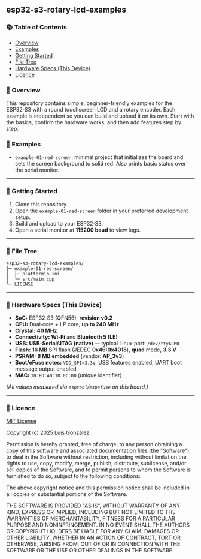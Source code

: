 ## esp32-s3-rotary-lcd-examples

### 📚 Table of Contents

* [Overview](#-overview)
* [Examples](#-examples)
* [Getting Started](#-getting-started)
* [File Tree](#-file-tree)
* [Hardware Specs (This Device)](#-hardware-specs-this-device)
* [Licence](#-licence)

### 🧭 Overview

This repository contains simple, beginner-friendly examples for the ESP32‑S3 with a round touchscreen LCD and a rotary encoder. Each example is independent so you can build and upload it on its own. Start with the basics, confirm the hardware works, and then add features step by step.

### 🧪 Examples

* `example-01-red-screen`: minimal project that initializes the board and sets the screen background to solid red. Also prints basic status over the serial monitor.

---

### 🚀 Getting Started

1. Clone this repository.
2. Open the `example-01-red-screen` folder in your preferred development setup.
3. Build and upload to your ESP32‑S3.
4. Open a serial monitor at **115200 baud** to view logs.

---

### 📂 File Tree

```
esp32-s3-rotary-lcd-examples/
├─ example-01-red-screen/
│  ├─ platformio.ini
│  └─ src/main.cpp
└─ LICENSE
```

---

### 🧩 Hardware Specs (This Device)

* **SoC:** ESP32‑S3 (QFN56), **revision v0.2**
* **CPU:** Dual‑core + LP core, **up to 240 MHz**
* **Crystal:** **40 MHz**
* **Connectivity:** **Wi‑Fi** and **Bluetooth 5 (LE)**
* **USB:** **USB‑Serial/JTAG (native)** — typical Linux port: `/dev/ttyACM0`
* **Flash:** **16 MB** SPI flash (JEDEC **0x46:0x4018**), **quad** mode, **3.3 V**
* **PSRAM:** **8 MB embedded** (vendor: **AP\_3v3**)
* **Boot/eFuse notes:** `VDD_SPI=3.3V`, USB features enabled, UART boot message output enabled
* **MAC:** `30:ED:A0:1D:0C:00` (unique identifier)

*(All values measured via `esptool`/`espefuse` on this board.)*

---

### 📄 Licence

[MIT License](LICENSE)

Copyright (c) 2025 [Luis González](https://github.com/ljgonzalez1)

Permission is hereby granted, free of charge, to any person obtaining a copy of this software and associated documentation files (the "Software"), to deal in the Software without restriction, including without limitation the rights to use, copy, modify, merge, publish, distribute, sublicense, and/or sell copies of the Software, and to permit persons to whom the Software is furnished to do so, subject to the following conditions:

The above copyright notice and this permission notice shall be included in all copies or substantial portions of the Software.

THE SOFTWARE IS PROVIDED "AS IS", WITHOUT WARRANTY OF ANY KIND, EXPRESS OR IMPLIED, INCLUDING BUT NOT LIMITED TO THE WARRANTIES OF MERCHANTABILITY, FITNESS FOR A PARTICULAR PURPOSE AND NONINFRINGEMENT. IN NO EVENT SHALL THE AUTHORS OR COPYRIGHT HOLDERS BE LIABLE FOR ANY CLAIM, DAMAGES OR OTHER LIABILITY, WHETHER IN AN ACTION OF CONTRACT, TORT OR OTHERWISE, ARISING FROM, OUT OF OR IN CONNECTION WITH THE SOFTWARE OR THE USE OR OTHER DEALINGS IN THE SOFTWARE.

